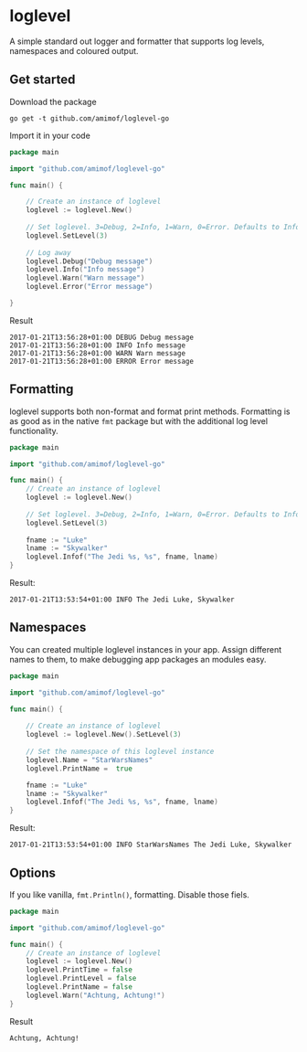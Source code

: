 # loglevel
A simple standard out logger and formatter that supports log levels, namespaces and coloured output.

## Get started

Download the package

`go get -t github.com/amimof/loglevel-go`

Import it in your code

```go
package main

import "github.com/amimof/loglevel-go"

func main() {

    // Create an instance of loglevel
    loglevel := loglevel.New()
    
    // Set loglevel. 3=Debug, 2=Info, 1=Warn, 0=Error. Defaults to Info.
    loglevel.SetLevel(3)
    
    // Log away
    loglevel.Debug("Debug message")
    loglevel.Info("Info message")
    loglevel.Warn("Warn message")
    loglevel.Error("Error message")

}
```

Result
```
2017-01-21T13:56:28+01:00 DEBUG Debug message
2017-01-21T13:56:28+01:00 INFO Info message
2017-01-21T13:56:28+01:00 WARN Warn message
2017-01-21T13:56:28+01:00 ERROR Error message
```

## Formatting 
loglevel supports both non-format and format print methods. Formatting is as good as in the native `fmt` package but with the additional log level functionality.

```go
package main

import "github.com/amimof/loglevel-go"

func main() {
    // Create an instance of loglevel
    loglevel := loglevel.New()
    
    // Set loglevel. 3=Debug, 2=Info, 1=Warn, 0=Error. Defaults to Info.
    loglevel.SetLevel(3)
        
    fname := "Luke"
    lname := "Skywalker"
    loglevel.Infof("The Jedi %s, %s", fname, lname)
}
```

Result:
```
2017-01-21T13:53:54+01:00 INFO The Jedi Luke, Skywalker
```

## Namespaces

You can created multiple loglevel instances in your app. Assign different names to them, to make debugging app packages an modules easy.

```go
package main

import "github.com/amimof/loglevel-go"

func main() {
    
    // Create an instance of loglevel
    loglevel := loglevel.New().SetLevel(3)
    
    // Set the namespace of this loglevel instance
    loglevel.Name = "StarWarsNames"    
    loglevel.PrintName =  true

    fname := "Luke"
    lname := "Skywalker"
    loglevel.Infof("The Jedi %s, %s", fname, lname)
}
```

Result:
```
2017-01-21T13:53:54+01:00 INFO StarWarsNames The Jedi Luke, Skywalker
```

## Options

If you like vanilla, `fmt.Println()`, formatting. Disable those fiels.

```go
package main

import "github.com/amimof/loglevel-go"

func main() {
    // Create an instance of loglevel
    loglevel := loglevel.New()
    loglevel.PrintTime = false
    loglevel.PrintLevel = false
    loglevel.PrintName = false
    loglevel.Warn("Achtung, Achtung!")
}
```

Result
```
Achtung, Achtung!
```